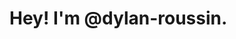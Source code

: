 # Hey! I'm @dylan-roussin.


<!---
dylan-roussin/dylan-roussin is a ✨ special ✨ repository because its `README.md` (this file) appears on your GitHub profile.
You can click the Preview link to take a look at your changes.
--->
